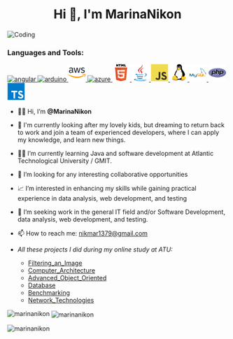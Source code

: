 <h1 align="center">Hi 👋, I'm MarinaNikon</h1>

<img align="center" alt="Coding" src="https://res.cloudinary.com/practicaldev/image/fetch/s--2bZIjPGC--/c_limit%2Cf_auto%2Cfl_progressive%2Cq_66%2Cw_880/https://dev-to-uploads.s3.amazonaws.com/i/d4tvukbt5mra37cvwklk.gif">


<h3 align="left">Languages and Tools:</h3>


<p align="left"> <a href="https://angular.io" target="_blank" rel="noreferrer"> <img src="https://angular.io/assets/images/logos/angular/angular.svg" alt="angular" width="40" height="40"/> </a> <a href="https://www.arduino.cc/" target="_blank" rel="noreferrer"> <img src="https://cdn.worldvectorlogo.com/logos/arduino-1.svg" alt="arduino" width="40" height="40"/> </a> <a href="https://aws.amazon.com" target="_blank" rel="noreferrer"> <img src="https://raw.githubusercontent.com/devicons/devicon/master/icons/amazonwebservices/amazonwebservices-original-wordmark.svg" alt="aws" width="40" height="40"/> </a> <a href="https://azure.microsoft.com/en-in/" target="_blank" rel="noreferrer"> <img src="https://www.vectorlogo.zone/logos/microsoft_azure/microsoft_azure-icon.svg" alt="azure" width="40" height="40"/> </a> <a href="https://www.w3.org/html/" target="_blank" rel="noreferrer"> <img src="https://raw.githubusercontent.com/devicons/devicon/master/icons/html5/html5-original-wordmark.svg" alt="html5" width="40" height="40"/> </a> <a href="https://www.java.com" target="_blank" rel="noreferrer"> <img src="https://raw.githubusercontent.com/devicons/devicon/master/icons/java/java-original.svg" alt="java" width="40" height="40"/> </a> <a href="https://developer.mozilla.org/en-US/docs/Web/JavaScript" target="_blank" rel="noreferrer"> <img src="https://raw.githubusercontent.com/devicons/devicon/master/icons/javascript/javascript-original.svg" alt="javascript" width="40" height="40"/> </a> <a href="https://www.linux.org/" target="_blank" rel="noreferrer"> <img src="https://raw.githubusercontent.com/devicons/devicon/master/icons/linux/linux-original.svg" alt="linux" width="40" height="40"/> </a> <a href="https://www.mysql.com/" target="_blank" rel="noreferrer"> <img src="https://raw.githubusercontent.com/devicons/devicon/master/icons/mysql/mysql-original-wordmark.svg" alt="mysql" width="40" height="40"/> </a> <a href="https://www.php.net" target="_blank" rel="noreferrer"> <img src="https://raw.githubusercontent.com/devicons/devicon/master/icons/php/php-original.svg" alt="php" width="40" height="40"/> </a> <a href="https://www.typescriptlang.org/" target="_blank" rel="noreferrer"> <img src="https://raw.githubusercontent.com/devicons/devicon/master/icons/typescript/typescript-original.svg" alt="typescript" width="40" height="40"/> </a> </p>


- 👩‍💻 Hi, I’m **@MarinaNikon**

- 🏡 I'm currently looking after my lovely kids, but dreaming to return back to work and join a team of experienced developers, where I can apply my knowledge, and learn new things. 
- 👩‍🎓 I’m currently learning Java and software development at Atlantic Technological University / GMIT.
- 🤔 I’m looking for any interesting collaborative opportunities
- 📈 I’m interested in enhancing my skills while gaining practical experience in data analysis, web development, and testing
- 💬 I’m seeking work in the general IT field and/or Software Development, data analysis, web development, and testing. 
- 📫 How to reach me: nikmar1379@gmail.com

- _All these projects I did during my online study at ATU:_
  - [Filtering_an_Image](https://github.com/MarinaNikon/Filtering_an_Image)
  - [Computer_Architecture](https://github.com/MarinaNikon/Computer_Architecture)
  - [Advanced_Object_Oriented](https://github.com/MarinaNikon/Advanced_Object_Oriented)
  - [Database](https://github.com/MarinaNikon/Database)
  - [Benchmarking](https://github.com/MarinaNikon/Benchmarking)
  - [Network_Technologies](https://github.com/MarinaNikon/Network_Technologies)
<p><img align="left" src="https://github-readme-stats.vercel.app/api/top-langs?username=marinanikon&show_icons=true&locale=en&layout=compact" alt="marinanikon" /></p>

<p>&nbsp;<img align="center" src="https://github-readme-stats.vercel.app/api?username=marinanikon&show_icons=true&locale=en" alt="marinanikon" /></p>

<p><img align="center" src="https://github-readme-streak-stats.herokuapp.com/?user=marinanikon&" alt="marinanikon" /></p>

